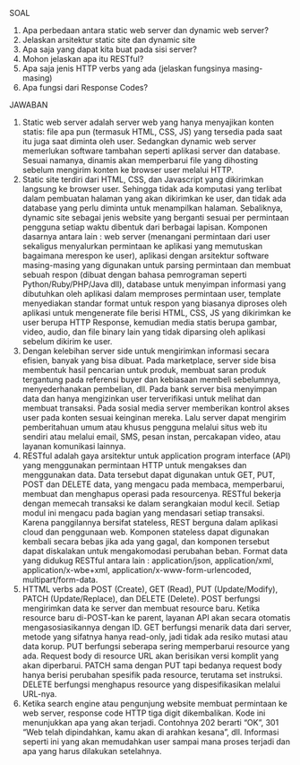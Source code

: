 SOAL
1. Apa perbedaan antara static web server dan dynamic web server?
2. Jelaskan arsitektur static site dan dynamic site
3. Apa saja yang dapat kita buat pada sisi server?
4. Mohon jelaskan apa itu RESTful?
5. Apa saja jenis HTTP verbs yang ada (jelaskan fungsinya masing-masing)
6. Apa fungsi dari Response Codes?

JAWABAN
1. Static web server adalah server web yang hanya menyajikan konten statis: file apa pun (termasuk HTML, CSS,  JS) yang tersedia pada saat itu juga saat diminta oleh user. Sedangkan dynamic web server memerlukan software tambahan seperti aplikasi server dan database. Sesuai namanya, dinamis akan memperbarui file yang dihosting sebelum mengirim konten ke browser user melalui HTTP.
2. Static site terdiri dari HTML, CSS, dan Javascript yang dikirimkan langsung ke browser user. Sehingga tidak ada komputasi yang terlibat dalam pembuatan halaman yang akan dikirimkan ke user, dan tidak ada database yang perlu diminta untuk menampilkan halaman. Sebaliknya, dynamic site sebagai jenis website yang berganti sesuai per permintaan pengguna setiap waktu dibentuk dari berbagai lapisan. Komponen dasarnya antara lain : web server (menangani permintaan dari user sekaligus menyalurkan permintaan ke aplikasi yang memutuskan bagaimana merespon ke user), aplikasi dengan arsitektur software masing-masing yang digunakan untuk parsing permintaan dan membuat sebuah respon (dibuat dengan bahasa pemrograman seperti Python/Ruby/PHP/Java dll), database untuk menyimpan informasi yang dibutuhkan oleh aplikasi dalam memproses permintaan user, template menyediakan standar format untuk respon yang biasanya diproses oleh aplikasi untuk mengenerate file berisi HTML, CSS, JS yang dikirimkan ke user berupa HTTP Response, kemudian media statis berupa gambar, video, audio, dan file binary lain yang tidak diparsing oleh aplikasi sebelum dikirim ke user. 
3. Dengan kelebihan server side untuk mengirimkan informasi secara efisien, banyak yang bisa dibuat. Pada marketplace, server side bisa membentuk hasil pencarian untuk produk, membuat saran produk tergantung pada referensi buyer dan kebiasaan membeli sebelumnya, menyederhanakan pembelian, dll. Pada bank server bisa menyimpan data dan hanya mengizinkan user terverifikasi untuk melihat dan membuat transaksi. Pada sosial media server memberikan kontrol akses user pada konten sesuai keinginan mereka. Lalu server dapat mengirim pemberitahuan umum atau khusus pengguna melalui situs web itu sendiri atau melalui email, SMS, pesan instan, percakapan video, atau layanan komunikasi lainnya.
4. RESTful adalah gaya arsitektur untuk application program interface (API) yang menggunakan permintaan HTTP untuk mengakses dan menggunakan data. Data tersebut dapat digunakan untuk GET, PUT, POST dan DELETE data, yang mengacu pada membaca, memperbarui, membuat dan menghapus operasi pada resourcenya. RESTful bekerja dengan memecah transaksi ke dalam serangkaian modul kecil. Setiap modul ini mengacu pada bagian yang mendasari setiap transaksi. Karena panggilannya bersifat stateless, REST berguna dalam aplikasi cloud dan penggunaan web. Komponen stateless dapat digunakan kembali secara bebas jika ada yang gagal, dan komponen tersebut dapat diskalakan untuk mengakomodasi perubahan beban. Format data yang didukug RESTful antara lain : application/json, application/xml, application/x-wbe+xml, application/x-www-form-urlencoded, multipart/form-data.
5. HTTML verbs ada POST (Create), GET (Read), PUT (Update/Modify), PATCH (Update/Replace), dan DELETE (Delete). POST berfungsi mengirimkan data ke server dan membuat resource baru. Ketika resource baru di-POST-kan ke parent, layanan API akan secara otomatis mengasosiasikannya dengan ID. GET berfungsi menarik data dari server, metode yang sifatnya hanya read-only, jadi tidak ada resiko mutasi atau data korup. PUT berfungsi seberapa sering memperbarui resource yang ada. Request body di resource URL akan berisikan versi komplit yang akan diperbarui. PATCH sama dengan PUT tapi bedanya request body hanya berisi perubahan spesifik pada resource, terutama set instruksi. DELETE berfungsi menghapus resource yang dispesifikasikan melalui URL-nya. 
6. Ketika search engine atau pengunjung website membuat permintaan ke web server, response code HTTP tiga digit dikembalikan. Kode ini menunjukkan apa yang akan terjadi. Contohnya 202 berarti “OK”, 301 “Web telah dipindahkan, kamu akan di arahkan kesana”, dll. Informasi seperti ini yang akan memudahkan user sampai mana proses terjadi dan apa yang harus dilakukan setelahnya.
